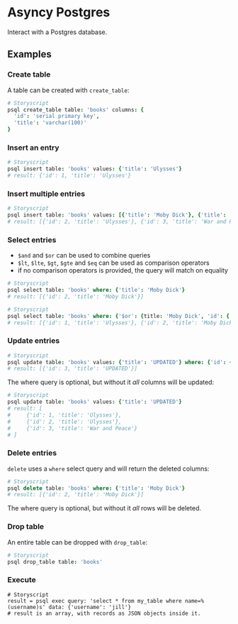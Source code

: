 # Asyncy Postgres

Interact with a Postgres database.

Examples
-------

### Create table

A table can be created with `create_table`:

```coffee
# Storyscript
psql create_table table: 'books' columns: {
  'id': 'serial primary key',
  'title': 'varchar(100)'
}
```

### Insert an entry

```coffee
# Storyscript
psql insert table: 'books' values: {'title': 'Ulysses'}
# result: {'id': 1, 'title': 'Ulysses'}
```

### Insert multiple entries

```coffee
# Storyscript
psql insert table: 'books' values: [{'title': 'Moby Dick'}, {'title': 'War and Peace'}]
# result: [{'id': 2, 'title': 'Ulysses'}, {'id': 3, 'title': 'War and Peace'}]
```

### Select entries

- `$and` and `$or` can be used to combine queries
- `$lt`, `$lte`, `$gt`, `$gte` and `$eq` can be used as comparison operators
- if no comparison operators is provided, the query will match on equality

```coffee
# Storyscript
psql select table: 'books' where: {'title': 'Moby Dick'}
# result: [{'id': 2, 'title': 'Moby Dick'}]
```

```coffee
# Storyscript
psql select table: 'books' where: {'$or': {title: 'Moby Dick', 'id': {'$lt': 2}}}
# result: [{'id': 1, 'title': 'Ulysses'}, {'id': 2, 'title': 'Moby Dick'}]
```

### Update entries

```coffee
# Storyscript
psql update table: 'books' values: {'title': 'UPDATED'} where: {'id': {'$gt': 2}}
# result: [{'id': 3, 'title': 'UPDATED'}]
```

The where query is optional, but without it _all_ columns will be updated:

```coffee
# Storyscript
psql update table: 'books' values: {'title': 'UPDATED'}
# result: [
#     {'id': 1, 'title': 'Ulysses'},
#     {'id': 2, 'title': 'Ulysses'},
#     {'id': 3, 'title': 'War and Peace'}
# ]
```

### Delete entries

`delete` uses a `where` select query and will return the deleted columns:

```coffee
# Storyscript
psql delete table: 'books' where: {'title': 'Moby Dick'}
# result: [{'id': 2, 'title': 'Moby Dick'}]
```

The where query is optional, but without it _all_ rows will be deleted.

### Drop table

An entire table can be dropped with `drop_table`:

```coffee
# Storyscript
psql drop_table table: 'books'
```

### Execute

```storyscript
# Storyscript
result = psql exec query: 'select * from my_table where name=%(username)s' data: {'username': 'jill'}
# result is an array, with records as JSON objects inside it.
```
